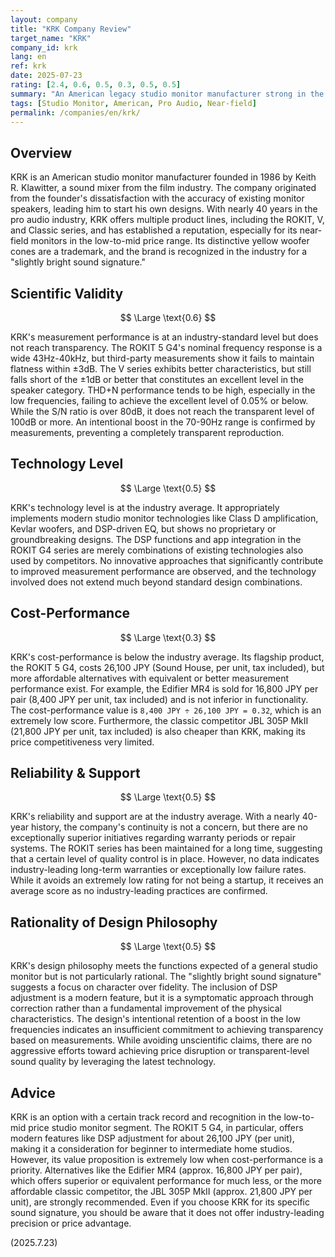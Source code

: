 ```yaml
---
layout: company
title: "KRK Company Review"
target_name: "KRK"
company_id: krk
lang: en
ref: krk
date: 2025-07-23
rating: [2.4, 0.6, 0.5, 0.3, 0.5, 0.5]
summary: "An American legacy studio monitor manufacturer strong in the low-to-mid price range with its ROKIT series, but measurement performance remains at industry-standard levels."
tags: [Studio Monitor, American, Pro Audio, Near-field]
permalink: /companies/en/krk/
---
```


## Overview

KRK is an American studio monitor manufacturer founded in 1986 by Keith R. Klawitter, a sound mixer from the film industry. The company originated from the founder's dissatisfaction with the accuracy of existing monitor speakers, leading him to start his own designs. With nearly 40 years in the pro audio industry, KRK offers multiple product lines, including the ROKIT, V, and Classic series, and has established a reputation, especially for its near-field monitors in the low-to-mid price range. Its distinctive yellow woofer cones are a trademark, and the brand is recognized in the industry for a "slightly bright sound signature."

## Scientific Validity

$$ \Large \text{0.6} $$

KRK's measurement performance is at an industry-standard level but does not reach transparency. The ROKIT 5 G4's nominal frequency response is a wide 43Hz-40kHz, but third-party measurements show it fails to maintain flatness within ±3dB. The V series exhibits better characteristics, but still falls short of the ±1dB or better that constitutes an excellent level in the speaker category. THD+N performance tends to be high, especially in the low frequencies, failing to achieve the excellent level of 0.05% or below. While the S/N ratio is over 80dB, it does not reach the transparent level of 100dB or more. An intentional boost in the 70-90Hz range is confirmed by measurements, preventing a completely transparent reproduction.

## Technology Level

$$ \Large \text{0.5} $$

KRK's technology level is at the industry average. It appropriately implements modern studio monitor technologies like Class D amplification, Kevlar woofers, and DSP-driven EQ, but shows no proprietary or groundbreaking designs. The DSP functions and app integration in the ROKIT G4 series are merely combinations of existing technologies also used by competitors. No innovative approaches that significantly contribute to improved measurement performance are observed, and the technology involved does not extend much beyond standard design combinations.

## Cost-Performance

$$ \Large \text{0.3} $$

KRK's cost-performance is below the industry average. Its flagship product, the ROKIT 5 G4, costs 26,100 JPY (Sound House, per unit, tax included), but more affordable alternatives with equivalent or better measurement performance exist. For example, the Edifier MR4 is sold for 16,800 JPY per pair (8,400 JPY per unit, tax included) and is not inferior in functionality. The cost-performance value is `8,400 JPY ÷ 26,100 JPY = 0.32`, which is an extremely low score. Furthermore, the classic competitor JBL 305P MkII (21,800 JPY per unit, tax included) is also cheaper than KRK, making its price competitiveness very limited.

## Reliability & Support

$$ \Large \text{0.5} $$

KRK's reliability and support are at the industry average. With a nearly 40-year history, the company's continuity is not a concern, but there are no exceptionally superior initiatives regarding warranty periods or repair systems. The ROKIT series has been maintained for a long time, suggesting that a certain level of quality control is in place. However, no data indicates industry-leading long-term warranties or exceptionally low failure rates. While it avoids an extremely low rating for not being a startup, it receives an average score as no industry-leading practices are confirmed.

## Rationality of Design Philosophy

$$ \Large \text{0.5} $$

KRK's design philosophy meets the functions expected of a general studio monitor but is not particularly rational. The "slightly bright sound signature" suggests a focus on character over fidelity. The inclusion of DSP adjustment is a modern feature, but it is a symptomatic approach through correction rather than a fundamental improvement of the physical characteristics. The design's intentional retention of a boost in the low frequencies indicates an insufficient commitment to achieving transparency based on measurements. While avoiding unscientific claims, there are no aggressive efforts toward achieving price disruption or transparent-level sound quality by leveraging the latest technology.

## Advice

KRK is an option with a certain track record and recognition in the low-to-mid price studio monitor segment. The ROKIT 5 G4, in particular, offers modern features like DSP adjustment for about 26,100 JPY (per unit), making it a consideration for beginner to intermediate home studios. However, its value proposition is extremely low when cost-performance is a priority. Alternatives like the Edifier MR4 (approx. 16,800 JPY per pair), which offers superior or equivalent performance for much less, or the more affordable classic competitor, the JBL 305P MkII (approx. 21,800 JPY per unit), are strongly recommended. Even if you choose KRK for its specific sound signature, you should be aware that it does not offer industry-leading precision or price advantage.

(2025.7.23)
